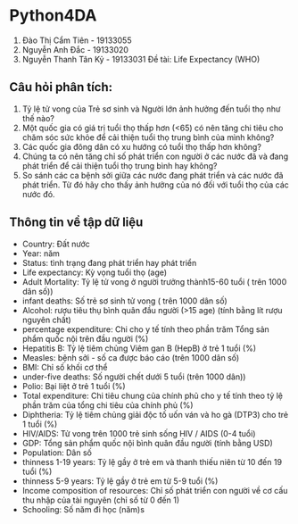 # Python4DA
1. Đào Thị Cẩm Tiên - 19133055
2. Nguyễn Anh Đắc - 19133020
3. Nguyễn Thanh Tân Kỷ - 19133031
Đề tài: Life Expectancy (WHO)
## Câu hỏi phân tích:
1. Tỷ lệ tử vong của Trẻ sơ sinh và Người lớn ảnh hưởng đến tuổi thọ như thế nào?
2. Một quốc gia có giá trị tuổi thọ thấp hơn (<65) có nên tăng chi tiêu cho chăm sóc sức khỏe để cải thiện tuổi thọ trung bình của mình không?
3. Các quốc gia đông dân có xu hướng có tuổi thọ thấp hơn không?
4. Chúng ta có nên tăng chỉ số phát triển con người ở các nước đã và đang phát triển để cải thiện tuổi thọ trung bình hay không?
5. So sánh các ca bệnh sởi giữa các nước đang phát triển và các nước đã phát triển. Từ đó hãy cho thấy ảnh hưởng của nó đối với tuổi thọ của các nước đó.
## Thông tin về tập dữ liệu
- Country: Đất nước
- Year: năm
- Status: tình trạng đang phát triển hay phát triển
- Life expectancy: Kỳ vọng tuổi thọ (age)
- Adult Mortality: Tỷ lệ tử vong ở người trưởng thành15-60 tuổi ( trên 1000 dân số))
- infant deaths: Số trẻ sơ sinh tử vong ( trên 1000 dân số)
- Alcohol: rượu tiêu thụ bình quân đầu người (>15 age) (tính bằng lít rượu nguyên chất)
- percentage expenditure: Chi cho y tế tính theo phần trăm Tổng sản phẩm quốc nội trên đầu người (%)
- Hepatitis B: Tỷ lệ tiêm chủng Viêm gan B (HepB) ở trẻ 1 tuổi (%)
- Measles: bệnh sởi - số ca được báo cáo (trên 1000 dân số)
- BMI: Chỉ số khối cơ thể
- under-five deaths: Số người chết dưới 5 tuổi (trên 1000 dân))
- Polio:  Bại liệt  ở trẻ 1 tuổi (%)
- Total expenditure: Chi tiêu chung của chính phủ cho y tế tính theo tỷ lệ phần trăm của tổng chi tiêu của chính phủ (%)
- Diphtheria: Tỷ lệ tiêm chủng giải độc tố uốn ván và ho gà (DTP3) cho trẻ 1 tuổi (%)
- HIV/AIDS: Tử vong trên 1000 trẻ sinh sống HIV / AIDS (0-4 tuổi)
- GDP: Tổng sản phẩm quốc nội bình quân đầu người (tính bằng USD)
- Population: Dân số
- thinness 1-19 years: Tỷ lệ gầy ở trẻ em và thanh thiếu niên từ 10 đến 19 tuổi (%)
- thinness 5-9 years: Tỷ lệ gầy ở trẻ em từ 5-9 tuổi (%)
- Income composition of resources: Chỉ số phát triển con người về cơ cấu thu nhập của tài nguyên (chỉ số từ 0 đến 1)
- Schooling: Số năm đi học (năm)s
